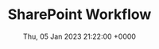 ---
title: SharePoint Workflow
description: A SharePoint workflow is like an automated flowchart that takes a lot of the labor, guesswork, and randomness out of your standard work processes. There were multiple flavors of SharePoint Workflow, SharePoint 2010 Workflows and SharePoint 2013 Workflows, both required the user of the SharePoint Designer desktop application.
date: Thu, 05 Jan 2023 21:22:00 +0000
lastmod: Thu, 05 Jan 2023 21:22:00 +0000
SEO:
  title: List of articles tagged 'SharePoint Workflow'
---